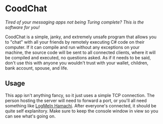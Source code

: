 # CoodChat
_Tired of your messaging apps not being Turing complete? This is the software for you!_

CoodChat is a simple, janky, and extremely unsafe program that allows you to "chat" with all your friends by remotely executing C# code on their computer.
If it can compile and run without any exceptions on your machine, the source code will be sent to all connected clients, where it will be compiled and executed, no questions asked.
As if it needs to be said, don't use this with anyone you wouldn't trust with your wallet, children, bank account, spouse, and life.

## Usage
This app isn't anything fancy, so it just uses a simple TCP connection. The person hosting the server will need to forward a port, or you'll all need something like [LogMeIn Hamachi](https://vpn.net/).
After everyone's connected, it should be quite self explanitory. Make sure to keep the console window in view so you can see what's going on.
